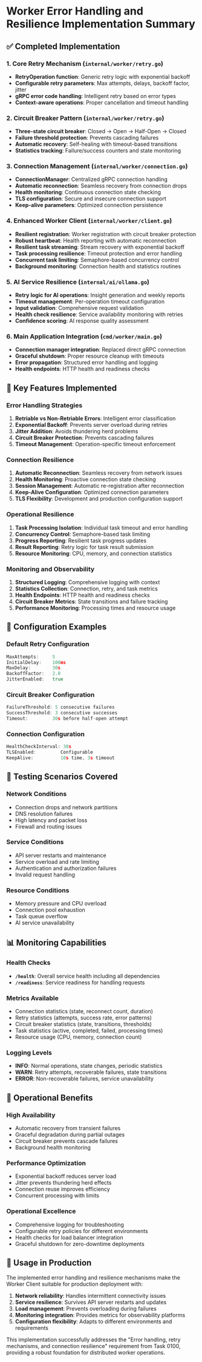 # Worker Error Handling and Resilience Implementation Summary

## ✅ Completed Implementation

### 1. Core Retry Mechanism (`internal/worker/retry.go`)
- **RetryOperation function**: Generic retry logic with exponential backoff
- **Configurable retry parameters**: Max attempts, delays, backoff factor, jitter
- **gRPC error code handling**: Intelligent retry based on error types
- **Context-aware operations**: Proper cancellation and timeout handling

### 2. Circuit Breaker Pattern (`internal/worker/retry.go`)
- **Three-state circuit breaker**: Closed → Open → Half-Open → Closed
- **Failure threshold protection**: Prevents cascading failures
- **Automatic recovery**: Self-healing with timeout-based transitions
- **Statistics tracking**: Failure/success counters and state monitoring

### 3. Connection Management (`internal/worker/connection.go`)
- **ConnectionManager**: Centralized gRPC connection handling
- **Automatic reconnection**: Seamless recovery from connection drops
- **Health monitoring**: Continuous connection state checking
- **TLS configuration**: Secure and insecure connection support
- **Keep-alive parameters**: Optimized connection persistence

### 4. Enhanced Worker Client (`internal/worker/client.go`)
- **Resilient registration**: Worker registration with circuit breaker protection
- **Robust heartbeat**: Health reporting with automatic reconnection
- **Resilient task streaming**: Stream recovery with exponential backoff
- **Task processing resilience**: Timeout protection and error handling
- **Concurrent task limiting**: Semaphore-based concurrency control
- **Background monitoring**: Connection health and statistics routines

### 5. AI Service Resilience (`internal/ai/ollama.go`)
- **Retry logic for AI operations**: Insight generation and weekly reports
- **Timeout management**: Per-operation timeout configuration
- **Input validation**: Comprehensive request validation
- **Health check resilience**: Service availability monitoring with retries
- **Confidence scoring**: AI response quality assessment

### 6. Main Application Integration (`cmd/worker/main.go`)
- **Connection manager integration**: Replaced direct gRPC connection
- **Graceful shutdown**: Proper resource cleanup with timeouts
- **Error propagation**: Structured error handling and logging
- **Health endpoints**: HTTP health and readiness checks

## 🔧 Key Features Implemented

### Error Handling Strategies
1. **Retriable vs Non-Retriable Errors**: Intelligent error classification
2. **Exponential Backoff**: Prevents server overload during retries
3. **Jitter Addition**: Avoids thundering herd problems
4. **Circuit Breaker Protection**: Prevents cascading failures
5. **Timeout Management**: Operation-specific timeout enforcement

### Connection Resilience
1. **Automatic Reconnection**: Seamless recovery from network issues
2. **Health Monitoring**: Proactive connection state checking
3. **Session Management**: Automatic re-registration after reconnection
4. **Keep-Alive Configuration**: Optimized connection parameters
5. **TLS Flexibility**: Development and production configuration support

### Operational Resilience
1. **Task Processing Isolation**: Individual task timeout and error handling
2. **Concurrency Control**: Semaphore-based task limiting
3. **Progress Reporting**: Resilient task progress updates
4. **Result Reporting**: Retry logic for task result submission
5. **Resource Monitoring**: CPU, memory, and connection statistics

### Monitoring and Observability
1. **Structured Logging**: Comprehensive logging with context
2. **Statistics Collection**: Connection, retry, and task metrics
3. **Health Endpoints**: HTTP health and readiness checks
4. **Circuit Breaker Metrics**: State transitions and failure tracking
5. **Performance Monitoring**: Processing times and resource usage

## 🎯 Configuration Examples

### Default Retry Configuration
```go
MaxAttempts:     5
InitialDelay:    100ms
MaxDelay:        30s
BackoffFactor:   2.0
JitterEnabled:   true
```

### Circuit Breaker Configuration
```go
FailureThreshold: 5 consecutive failures
SuccessThreshold: 3 consecutive successes
Timeout:         30s before half-open attempt
```

### Connection Configuration
```go
HealthCheckInterval: 30s
TLSEnabled:         Configurable
KeepAlive:          10s time, 3s timeout
```

## 🧪 Testing Scenarios Covered

### Network Conditions
- Connection drops and network partitions
- DNS resolution failures
- High latency and packet loss
- Firewall and routing issues

### Service Conditions
- API server restarts and maintenance
- Service overload and rate limiting
- Authentication and authorization failures
- Invalid request handling

### Resource Conditions
- Memory pressure and CPU overload
- Connection pool exhaustion
- Task queue overflow
- AI service unavailability

## 📊 Monitoring Capabilities

### Health Checks
- **`/health`**: Overall service health including all dependencies
- **`/readiness`**: Service readiness for handling requests

### Metrics Available
- Connection statistics (state, reconnect count, duration)
- Retry statistics (attempts, success rate, error patterns)
- Circuit breaker statistics (state, transitions, thresholds)
- Task statistics (active, completed, failed, processing times)
- Resource usage (CPU, memory, connection count)

### Logging Levels
- **INFO**: Normal operations, state changes, periodic statistics
- **WARN**: Retry attempts, recoverable failures, state transitions
- **ERROR**: Non-recoverable failures, service unavailability

## 🔄 Operational Benefits

### High Availability
- Automatic recovery from transient failures
- Graceful degradation during partial outages
- Circuit breaker prevents cascade failures
- Background health monitoring

### Performance Optimization
- Exponential backoff reduces server load
- Jitter prevents thundering herd effects
- Connection reuse improves efficiency
- Concurrent processing with limits

### Operational Excellence
- Comprehensive logging for troubleshooting
- Configurable retry policies for different environments
- Health checks for load balancer integration
- Graceful shutdown for zero-downtime deployments

## 🚀 Usage in Production

The implemented error handling and resilience mechanisms make the Worker Client suitable for production deployment with:

1. **Network reliability**: Handles intermittent connectivity issues
2. **Service resilience**: Survives API server restarts and updates
3. **Load management**: Prevents overloading during failures
4. **Monitoring integration**: Provides metrics for observability platforms
5. **Configuration flexibility**: Adapts to different environments and requirements

This implementation successfully addresses the "Error handling, retry mechanisms, and connection resilience" requirement from Task 0100, providing a robust foundation for distributed worker operations.

